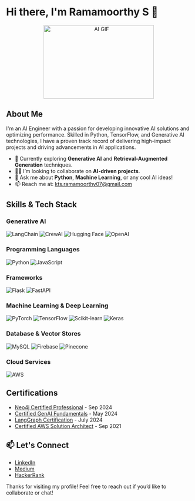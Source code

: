 # Hi there, I'm Ramamoorthy S 👋

<div align="center">
  <img src="https://camo.githubusercontent.com/7cab7453b50c32be4c3605a42cb5e509644666999796555e759d06a9facf6b4a/68747470733a2f2f63646e2e6472696262626c652e636f6d2f75736572732f323133313939332f73637265656e73686f74732f343934383733362f74686f75676874776f726b732d6769665f6472696262626c652e676966" width="300" height="200" alt="AI GIF">
</div>



## About Me
I'm an AI Engineer with a passion for developing innovative AI solutions and optimizing performance. Skilled in Python, TensorFlow, and Generative AI technologies, I have a proven track record of delivering high-impact projects and driving advancements in AI applications.

- 🌱 Currently exploring **Generative AI** and **Retrieval-Augmented Generation** techniques.
- 👯‍♂️ I’m looking to collaborate on **AI-driven projects**.
- 💬 Ask me about **Python**, **Machine Learning**, or any cool AI ideas!
- 📫 Reach me at: [kts.ramamoorthy07@gmail.com](mailto:kts.ramamoorthy07@gmail.com)

## Skills & Tech Stack

### Generative AI
![LangChain](https://img.shields.io/badge/LangChain-FF7F50?style=flat&logo=langchain&logoColor=white)
![CrewAI](https://img.shields.io/badge/CrewAI-2B3A42?style=flat&logo=crewai&logoColor=white)
![Hugging Face](https://img.shields.io/badge/Hugging%20Face-FF6F20?style=flat&logo=huggingface&logoColor=white)
![OpenAI](https://img.shields.io/badge/OpenAI-212121?style=flat&logo=openai&logoColor=white)

### Programming Languages
![Python](https://img.shields.io/badge/Python-3776AB?style=flat&logo=python&logoColor=white)
![JavaScript](https://img.shields.io/badge/JavaScript-F7DF1E?style=flat&logo=javascript&logoColor=black)

### Frameworks
![Flask](https://img.shields.io/badge/Flask-000000?style=flat&logo=flask&logoColor=white)
![FastAPI](https://img.shields.io/badge/FastAPI-005571?style=flat&logo=fastapi&logoColor=white)

### Machine Learning & Deep Learning
![PyTorch](https://img.shields.io/badge/PyTorch-EE4C2C?style=flat&logo=pytorch&logoColor=white)
![TensorFlow](https://img.shields.io/badge/TensorFlow-FF6F20?style=flat&logo=tensorflow&logoColor=white)
![Scikit-learn](https://img.shields.io/badge/Scikit--learn-F7931E?style=flat&logo=scikit-learn&logoColor=white)
![Keras](https://img.shields.io/badge/Keras-D00000?style=flat&logo=keras&logoColor=white)

### Database & Vector Stores
![MySQL](https://img.shields.io/badge/MySQL-4479A1?style=flat&logo=mysql&logoColor=white)
![Firebase](https://img.shields.io/badge/Firebase-FFCA28?style=flat&logo=firebase&logoColor=black)
![Pinecone](https://img.shields.io/badge/Pinecone-00C5A0?style=flat&logo=pinecone&logoColor=white)

### Cloud Services
![AWS](https://img.shields.io/badge/AWS-232F3E?style=flat&logo=amazonaws&logoColor=white)

## Certifications
- [Neo4j Certified Professional](https://neo4j.com/certification/) - Sep 2024
- [Certified GenAI Fundamentals](https://databricks.com/certification) - May 2024
- [LangGraph Certification](https://img.shields.io/badge/LangGraph-Certified-FF4500?style=flat&logo=langgraph&logoColor=white) - July 2024
- [Certified AWS Solution Architect](https://aws.amazon.com/certification/certified-solutions-architect-associate/) - Sep 2021


## 📫 Let's Connect
- [LinkedIn](https://www.linkedin.com/in/ramamoorthy07/)
- [Medium](https://medium.com/@kts.ramamoorthy07)
- [HackerRank](https://www.hackerrank.com/profile/kts_ramamoorthy)

Thanks for visiting my profile! Feel free to reach out if you’d like to collaborate or chat!
